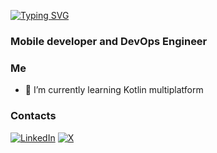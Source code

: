 [![Typing SVG](https://readme-typing-svg.demolab.com?font=Fira+Code&pause=1000&color=167638&width=435&lines=Hi+there)](https://git.io/typing-svg)
<h3 align="left">Mobile developer and DevOps Engineer</h3>


### Me
- 🌱 I’m currently learning Kotlin multiplatform

### Contacts
[![LinkedIn](https://img.shields.io/badge/LinkedIn-%230077B5.svg?style=for-the-badge&logo=linkedin&logoColor=white)](https://www.linkedin.com/in/clifford-adoyo-5b4625210/)
[![X](https://img.shields.io/badge/Twitter-%231DA1F2.svg?style=plastic&logo=Twitter&logoColor=white)](https://twitter.com/omollo004)
 
